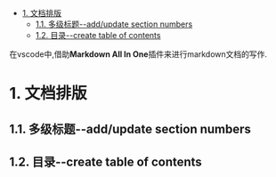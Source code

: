 - [1. 文档排版](#1-文档排版)
  - [1.1. 多级标题--add/update section numbers](#11-多级标题--addupdate-section-numbers)
  - [1.2. 目录--create table of contents](#12-目录--create-table-of-contents)


在vscode中,借助**Markdown All In One**插件来进行markdown文档的写作.

# 1. 文档排版
## 1.1. 多级标题--add/update section numbers
## 1.2. 目录--create table of contents